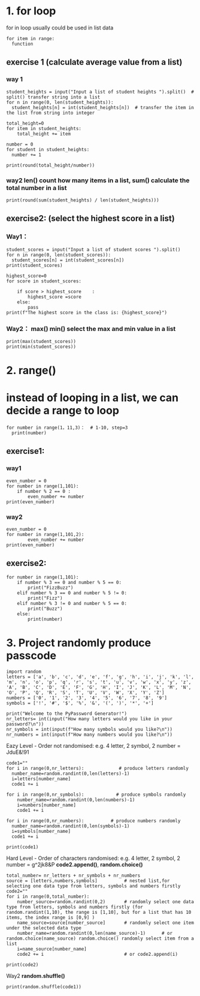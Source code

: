 # 1. for loop 
for in loop usually could be used in list data 
```
for item in range: 
  function
 ``` 
## exercise 1 (calculate average value from a list)
### way 1
```
student_heights = input("Input a list of student heights ").split()  # split() transfer string into a list 
for n in range(0, len(student_heights)):
  student_heights[n] = int(student_heights[n])  # transfer the item in the list from string into integer

total_height=0
for item in student_heights:
    total_height += item

number = 0 
for student in student_heights:
  number += 1

print(round(total_height/number))
```
### way2 len() count how many items in a list,   sum() calculate the total number in a list 
```
print(round(sum(student_heights) / len(student_heights)))
```
## exercise2: (select the highest score in a list)
### Way1：
```
student_scores = input("Input a list of student scores ").split()
for n in range(0, len(student_scores)):
  student_scores[n] = int(student_scores[n])
print(student_scores)

highest_score=0 
for score in student_scores: 

    if score > highest_score    :
        highest_score =score
    else: 
        pass
print(f"The highest score in the class is: {highest_score}")
```
### Way2： max() min() select the max and min value in a list
```
print(max(student_scores))
print(min(student_scores))
```
# 2. range()
# instead of looping in a list, we can decide a range to loop 
```
for number in range(1，11,3)：  # 1-10, step=3
  print(number)
 ```
## exercise1: 
### way1 
```
even_number = 0
for number in range(1,101):
    if number % 2 == 0 : 
        even_number += number 
print(even_number)
```
### way2 
```
even_number = 0
for number in range(1,101,2):
        even_number += number 
print(even_number)
```
## exercise2: 
```
for number in range(1,101):
    if number % 3 == 0 and number % 5 == 0:
        print("FizzBuzz")
    elif number % 3 == 0 and number % 5 != 0:
        print("Fizz")
    elif number % 3 != 0 and number % 5 == 0:
        print("Buzz")
    else: 
        print(number)
  ```
# 3. Project randomly produce passcode
```
import random
letters = ['a', 'b', 'c', 'd', 'e', 'f', 'g', 'h', 'i', 'j', 'k', 'l', 'm', 'n', 'o', 'p', 'q', 'r', 's', 't', 'u', 'v', 'w', 'x', 'y', 'z', 'A', 'B', 'C', 'D', 'E', 'F', 'G', 'H', 'I', 'J', 'K', 'L', 'M', 'N', 'O', 'P', 'Q', 'R', 'S', 'T', 'U', 'V', 'W', 'X', 'Y', 'Z']
numbers = ['0', '1', '2', '3', '4', '5', '6', '7', '8', '9']
symbols = ['!', '#', '$', '%', '&', '(', ')', '*', '+']

print("Welcome to the PyPassword Generator!")
nr_letters= int(input("How many letters would you like in your password?\n")) 
nr_symbols = int(input(f"How many symbols would you like?\n"))
nr_numbers = int(input(f"How many numbers would you like?\n"))
```

Eazy Level - Order not randomised:
e.g. 4 letter, 2 symbol, 2 number = JduE&!91
```
code1=""
for i in range(0,nr_letters):             # produce letters randomly
  number_name=random.randint(0,len(letters)-1)     
  i=letters[number_name]
  code1 += i
  
for i in range(0,nr_symbols):            # produce symbols randomly
    number_name=random.randint(0,len(numbers)-1)
    i=numbers[number_name]
    code1 += i
  
for i in range(0,nr_numbers):          # produce numbers randomly
  number_name=random.randint(0,len(symbols)-1)
  i=symbols[number_name]
  code1 += i 
 
print(code1)
```
Hard Level - Order of characters randomised: 
e.g. 4 letter, 2 symbol, 2 number = g^2jk8&P 
__code2.append()__, __random.choice()__ 
```
total_number= nr_letters + nr_symbols + nr_numbers
source = [letters,numbers,symbols]          # nested list,for selecting one data type from letters, symbols and numbers firstly
code2=""
for i in range(0,total_number):
    number_source=random.randint(0,2)       # randomly select one data type from letters, symbols and numbers firstly (for random.randint(1,10), the range is [1,10], but for a list that has 10 items, the index range is [0,9] )
    name_source=source[number_source]       # randomly select one item under the selected data type 
    number_name=random.randint(0,len(name_source)-1)      # or random.choice(name_source) random.choice() randomly select item from a list 
    i=name_source[number_name]
    code2 += i                              # or code2.append(i)

print(code2)
```     
Way2 __random.shuffle()__
```
print(random.shuffle(code1))
```
